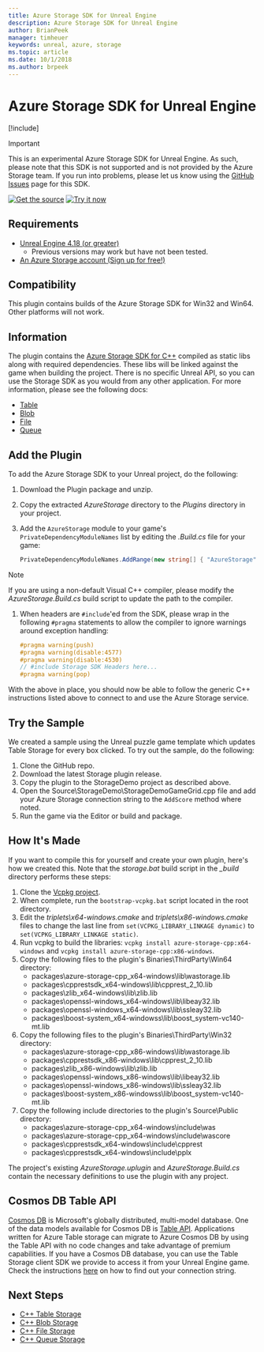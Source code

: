```yaml
---
title: Azure Storage SDK for Unreal Engine
description: Azure Storage SDK for Unreal Engine
author: BrianPeek
manager: timheuer
keywords: unreal, azure, storage
ms.topic: article
ms.date: 10/1/2018
ms.author: brpeek
---
```

# Azure Storage SDK for Unreal Engine

[!include[](../../includes/header.md)]

> [!IMPORTANT]
> This is an experimental Azure Storage SDK for Unreal Engine.  As such, please note that this SDK is not supported and is not provided by the Azure Storage team.  If you run into problems, please let us know using the [GitHub Issues](https://github.com/BrianPeek/AzureSDKs-Unreal/issues) page for this SDK.

[![Get the source](../../media/buttons/source2.png)](https://github.com/BrianPeek/AzureSDKs-Unreal)
[![Try it now](../../media/buttons/try2.png)](https://github.com/BrianPeek/AzureSDKs-Unreal/releases)

## Requirements

* [Unreal Engine 4.18 (or greater)](https://unrealengine.com/)
  * Previous versions may work but have not been tested.
* [An Azure Storage account (Sign up for free!)](https://aka.ms/azfreegamedev)

## Compatibility

This plugin contains builds of the Azure Storage SDK for Win32 and Win64.  Other platforms will not work.

## Information

The plugin contains the [Azure Storage SDK for C++](https://github.com/Azure/azure-storage-cpp) compiled as static libs along with required dependencies.  These libs will be linked against the game when building the project.  There is no specific Unreal API, so you can use the Storage SDK as you would from any other application.  For more information, please see the following docs:

* [Table](https://docs.microsoft.com/azure/cosmos-db/table-storage-how-to-use-c-plus)
* [Blob](https://docs.microsoft.com/azure/storage/blobs/storage-c-plus-plus-how-to-use-blobs)
* [File](https://docs.microsoft.com/azure/storage/files/storage-c-plus-plus-how-to-use-files)
* [Queue](https://docs.microsoft.com/azure/storage/queues/storage-c-plus-plus-how-to-use-queues)

## Add the Plugin

To add the Azure Storage SDK to your Unreal project, do the following:

1. Download the Plugin package and unzip.
1. Copy the extracted *AzureStorage* directory to the *Plugins* directory in your project.
1. Add the `AzureStorage` module to your game's `PrivateDependencyModuleNames` list by editing the *.Build.cs* file for your game:

   ```csharp
   PrivateDependencyModuleNames.AddRange(new string[] { "AzureStorage" });
   ```

  > [!NOTE]
  > If you are using a non-default Visual C++ compiler, please modify the *AzureStorage.Build.cs* build script to update the path to the compiler.

1. When headers are `#include`'ed from the SDK, please wrap in the following `#pragma` statements to allow the compiler to ignore warnings around exception handling:

   ```c++
   #pragma warning(push)
   #pragma warning(disable:4577)
   #pragma warning(disable:4530)
   // #include Storage SDK Headers here...
   #pragma warning(pop)
   ```

With the above in place, you should now be able to follow the generic C++ instructions listed above to connect to and use the Azure Storage service.

## Try the Sample

We created a sample using the Unreal puzzle game template which updates Table Storage for every box clicked.  To try out the sample, do the following:

1. Clone the GitHub repo.
1. Download the latest Storage plugin release.
1. Copy the plugin to the StorageDemo project as described above.
1. Open the Source\StorageDemo\StorageDemoGameGrid.cpp file and add your Azure Storage connection string to the `AddScore` method where noted.
1. Run the game via the Editor or build and package.

## How It's Made

If you want to compile this for yourself and create your own plugin, here's how we created this.  Note that the *storage.bat* build script in the *_build* directory performs these steps:

1. Clone the [Vcpkg project](https://github.com/Microsoft/vcpkg).
1. When complete, run the `bootstrap-vcpkg.bat` script located in the root directory.
1. Edit the *triplets\x64-windows.cmake* and *triplets\x86-windows.cmake* files to change the last line from `set(VCPKG_LIBRARY_LINKAGE dynamic)` to `set(VCPKG_LIBRARY_LINKAGE static)`.
1. Run vcpkg to build the libraries: `vcpkg install azure-storage-cpp:x64-windows` and `vcpkg install azure-storage-cpp:x86-windows`.
1. Copy the following files to the plugin's Binaries\ThirdParty\Win64 directory:
   * packages\azure-storage-cpp_x64-windows\lib\wastorage.lib
   * packages\cpprestsdk_x64-windows\lib\cpprest_2_10.lib
   * packages\zlib_x64-windows\lib\zlib.lib
   * packages\openssl-windows_x64-windows\lib\libeay32.lib
   * packages\openssl-windows_x64-windows\lib\ssleay32.lib
   * packages\boost-system_x64-windowss\lib\boost_system-vc140-mt.lib
1. Copy the following files to the plugin's Binaries\ThirdParty\Win32 directory:
   * packages\azure-storage-cpp_x86-windows\lib\wastorage.lib
   * packages\cpprestsdk_x86-windows\lib\cpprest_2_10.lib
   * packages\zlib_x86-windows\lib\zlib.lib
   * packages\openssl-windows_x86-windows\lib\libeay32.lib
   * packages\openssl-windows_x86-windows\lib\ssleay32.lib
   * packages\boost-system_x86-windowss\lib\boost_system-vc140-mt.lib
1. Copy the following include directories to the plugin's Source\Public directory:
   * packages\azure-storage-cpp_x64-windows\include\was
   * packages\azure-storage-cpp_x64-windows\include\wascore
   * packages\cpprestsdk_x64-windows\include\cpprest
   * packages\cpprestsdk_x64-windows\include\pplx

The project's existing *AzureStorage.uplugin* and *AzureStorage.Build.cs* contain the necessary definitions to use the plugin with any project.

## Cosmos DB Table API

[Cosmos DB](https://docs.microsoft.com/en-us/azure/cosmos-db/introduction) is Microsoft's globally distributed, multi-model database. One of the data models available for Cosmos DB is [Table API](https://docs.microsoft.com/en-us/azure/cosmos-db/table-introduction). Applications written for Azure Table storage can migrate to Azure Cosmos DB by using the Table API with no code changes and take advantage of premium capabilities. If you have a Cosmos DB database, you can use the Table Storage client SDK we provide to access it from your Unreal Engine game. Check the instructions [here](https://docs.microsoft.com/en-us/azure/cosmos-db/create-table-dotnet#update-your-connection-string) on how to find out your connection string.

## Next Steps

* [C++ Table Storage](https://docs.microsoft.com/azure/cosmos-db/table-storage-how-to-use-c-plus)
* [C++ Blob Storage](https://docs.microsoft.com/azure/storage/blobs/storage-c-plus-plus-how-to-use-blobs)
* [C++ File Storage](https://docs.microsoft.com/azure/storage/files/storage-c-plus-plus-how-to-use-files)
* [C++ Queue Storage](https://docs.microsoft.com/azure/storage/queues/storage-c-plus-plus-how-to-use-queues)